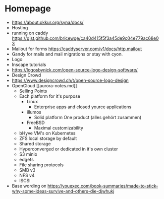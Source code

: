 
# Homepage
- https://about.okkur.org/syna/docs/
- Hosting
- running on caddy https://gist.github.com/bricewge/ca40d415f5f3a45de9c04e779ac68e03
- Mailout for forms https://caddyserver.com/v1/docs/http.mailout
- Gandy for mails and mail migrations or stay with cyon.
- Logo
- Inscape tutorials
- https://logosbynick.com/open-source-logo-design-software/
- Design Crowd 
- https://www.designcrowd.ch/t/open-source-logo-design
- OpenCloud [[aurora-notes.md]]
    - Selling Points
    - Each platform for it's purpose
      - Linux
        - Enterprise apps and closed yource applications
      - illumos
        - Solid platform One product (alles gehört zusammen)
      - FreeBSD
        - Maximal customizability
    - bHyve VM's on Kubernetes
    - ZFS local storage by default
    - Shared storage 
    - Hyperconverged or dedicated in it's own cluster
    - S3 minio
    - edgefs
    - File sharing protocols
    - SMB v3
    - NFS v4
    - ISCSI
- Base wording on https://youexec.com/book-summaries/made-to-stick-why-some-ideas-survive-and-others-die-djwhukj
